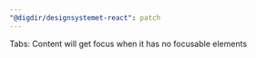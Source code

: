```yaml
---
"@digdir/designsystemet-react": patch
---
```


Tabs: Content will get focus when it has no focusable elements
